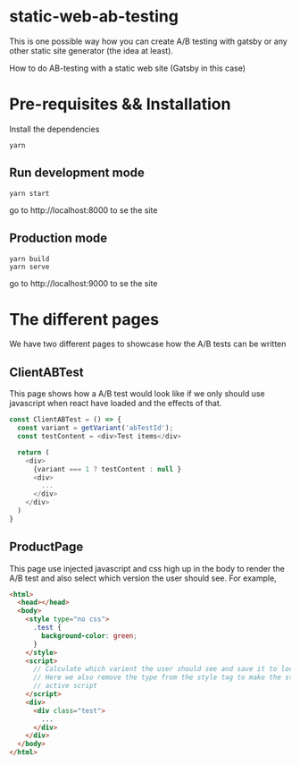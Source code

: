# static-web-ab-testing
This is one possible way how you can create A/B testing with gatsby or any other static site generator (the idea at least). 

How to do AB-testing with a static web site (Gatsby in this case)

# Pre-requisites && Installation
Install the dependencies

```shell
yarn
```

## Run development mode
```shell
yarn start
```
go to http://localhost:8000 to se the site

## Production mode
```shell
yarn build
yarn serve
```
go to http://localhost:9000 to se the site

# The different pages
We have two different pages to showcase how the A/B tests can be written

## ClientABTest
This page shows how a A/B test would look like if we only should use javascript when react have loaded and the effects of that.

```javascript
const ClientABTest = () => {
  const variant = getVariant('abTestId');
  const testContent = <div>Test items</div>

  return (
    <div>
      {variant === 1 ? testContent : null }
      <div>
        ...
      </div>
    </div>
  )
}
```

## ProductPage
This page use injected javascript and css high up in the body to render the A/B test and also select which version the user should see. For example,

```html
<html>
  <head></head>
  <body>
    <style type="no css">
      .test {
        background-color: green;
      }
    </style>
    <script>
      // Calculate which varient the user should see and save it to localstorage
      // Here we also remove the type from the style tag to make the style 
      // active script
    </script>
    <div>
      <div class="test">
        ...
      </div>
    </div>
  </body>
</html>
```
